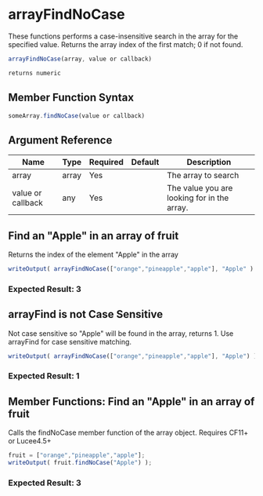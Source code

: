 # arrayFindNoCase

These functions performs a case-insensitive search in the array for the specified value. Returns the array index of the first match; 0 if not found.

```javascript
arrayFindNoCase(array, value or callback)
```

```javascript
returns numeric
```

## Member Function Syntax

```javascript
someArray.findNoCase(value or callback)
```

## Argument Reference

| Name | Type | Required | Default | Description |
| --- | --- | --- | --- | --- |
| array | array | Yes |  | The array to search |
| value or callback | any | Yes |  | The value you are looking for in the array. |

## Find an "Apple" in an array of fruit

Returns the index of the element "Apple" in the array

```javascript
writeOutput( arrayFindNoCase(["orange","pineapple","apple"], "Apple" ) );
```

### Expected Result: 3

## arrayFind is not Case Sensitive

Not case sensitive so "Apple" will be found in the array, returns 1. Use arrayFind for case sensitive matching.

```javascript
writeOutput( arrayFindNoCase(["orange","pineapple","apple"], "Apple") );
```

### Expected Result: 1

## Member Functions: Find an "Apple" in an array of fruit

Calls the findNoCase member function of the array object. Requires CF11+ or Lucee4.5+

```javascript
fruit = ["orange","pineapple","apple"];
writeOutput( fruit.findNoCase("Apple") );
```

### Expected Result: 3
